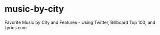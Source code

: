 # music-by-city
 Favorite Music by City and Features - Using Twitter, Billboard Top 100, and Lyrics.com
